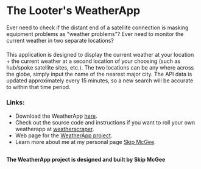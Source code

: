 # The Looter's WeatherApp
Ever need to check if the distant end of a satellite connection is masking equipment problems as "weather problems"? Ever need to monitor the current weather in two separate locations?
####
This application is designed to display the current weather at your location + the current weather at a second location of your choosing (such as hub/spoke satellite sites, etc.). The two locations can be any where across the globe, simply input the name of the nearest major city. The API data is updated approximately every 15 minutes, so a new search will be accurate to within that time period.
####
### Links:
- Download the WeatherApp [here](https://github.com/skipmcgee/WeatherApp/tree/main/download).
- Check out the source code and instructions if you want to roll your own weatherapp at [weatherscraper](https://github.com/skipmcgee/weatherscraper).
- Web page for the [WeatherApp project](https://skipmcgee.github.io/weatherapp).
- Learn more about me at my personal page [Skip McGee](https://skipmcgee.github.io).
##
#### The WeatherApp project is designed and built by Skip McGee
